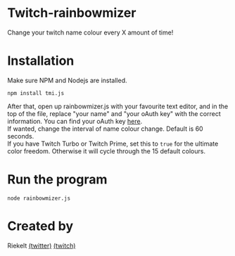 # Twitch-rainbowmizer
Change your twitch name colour every X amount of time!

# Installation
Make sure NPM and Nodejs are installed.  

```npm install tmi.js```  

After that, open up rainbowmizer.js with your favourite text editor, and in the top of the file, replace "your name" and "your oAuth key" with the correct information. You can find your oAuth key [here](http://twitchapps.com/tmi).  
If wanted, change the interval of name colour change. Default is 60 seconds.  
If you have Twitch Turbo or Twitch Prime, set this to `true` for the ultimate color freedom. Otherwise it will cycle through the 15 default colours.

# Run the program
```node rainbowmizer.js```

# Created by
Riekelt [(twitter)](http://twitter.com/riek_lt) [(twitch)](http://twitch.tv/riekelt)
